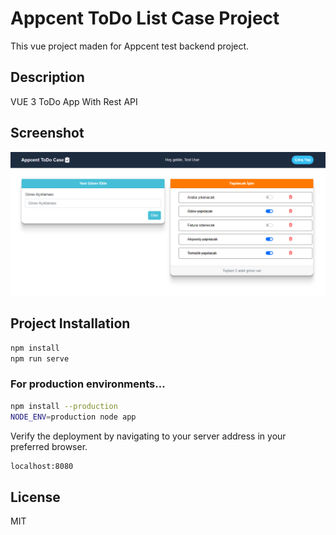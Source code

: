# Appcent ToDo List Case Project
 This vue project maden for Appcent test backend project.
 ## Description
 VUE 3 ToDo App With Rest API
 ## Screenshot
 ![alt text](https://raw.githubusercontent.com/gazi-dis/Appcent-ToDoCase-Vue3/main/screenshots/home.png)

## Project Installation
```sh
npm install
npm run serve
```
### For production environments...

```sh
npm install --production
NODE_ENV=production node app
```

Verify the deployment by navigating to your server address in your preferred browser.

```sh
localhost:8080
```

## License

MIT
